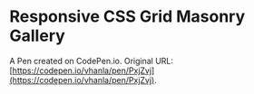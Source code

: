 # Responsive CSS Grid Masonry Gallery

A Pen created on CodePen.io. Original URL: [https://codepen.io/vhanla/pen/PxjZvj](https://codepen.io/vhanla/pen/PxjZvj).


